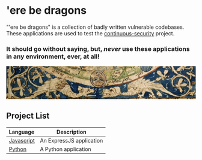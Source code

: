 # 'ere be dragons

"'ere be dragons" is a collection of badly written vulnerable codebases. These applications are used 
to test the [continuous-security](https://github.com/acodeninja/continuous-security) project.

### It should go without saying, but, *never* use these applications in any environment, ever, at all!

![Close-up view of the dragons on the 1265 Psalter world map](./dragons.jpg)

## Project List

| Language                             | Description              |
|:-------------------------------------|--------------------------|
| [Javascript](./codebases/javascript) | An ExpressJS application |
| [Python](./codebases/python)         | A Python application     |
